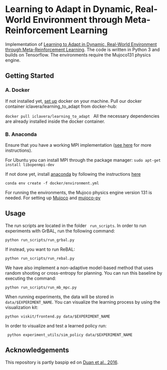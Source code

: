 # Learning to Adapt in Dynamic, Real-World Environment through Meta-Reinforcement Learning

Implementation of [Learning to Adapt in Dynamic, Real-World Environment through Meta-Reinforcement Learning](https://arxiv.org/abs/1803.11347).
The code is written in Python 3 and builds on Tensorflow. The environments require the Mujoco131 physics engine.

## Getting Started
### A. Docker
If not installed yet, [set up](https://docs.docker.com/install/) docker on your machine.
Pull our docker container iclavera/learning_to_adapt from docker-hub:

```docker pull iclavera/learning_to_adapt ```
All the necessary dependencies are already installed inside the docker container.

### B. Anaconda
Ensure that you have a working MPI implementation ([see here](https://mpi4py.readthedocs.io/en/stable/install.html) for more instructions).

For Ubuntu you can install MPI through the package manager:
```sudo apt-get install libopenmpi-dev ```

If not done yet, install [anaconda](https://www.anaconda.com/) by following the instructions [here](https://www.anaconda.com/download/#linux)

``` conda env create -f docker/environment.yml ```

For running the environments, the Mujoco physics engine version 131 is needed.
For setting up [Mujoco](http://www.mujoco.org/) and [mujoco-py](https://github.com/openai/mujoco-py)


## Usage
The run scripts are located in the folder ``` run_scripts```.
In order to run experiments with GrBAL, run the following command:

```python run_scripts/run_grbal.py ```

If instead, you want to run ReBAL:

``` python run_scripts/run_rebal.py ```

We have also implement a non-adaptive model-based method that uses random shooting or cross-entropy for planning. You
can run this baseline by executing the command:

``` python run_scripts/run_mb_mpc.py ```


When running experiments, the data will be stored in ``` data/$EXPERIMENT_NAME ```. You can visualize the learning process
by using the visualization kit:

``` python viskit/frontend.py data/$EXPERIMENT_NAME ```

In order to visualize and test a learned policy run:

``` python experiment_utils/sim_policy data/$EXPERIMENT_NAME```

## Acknowledgements
This repository is partly baspip ed on [Duan et al., 2016](https://arxiv.org/abs/1611.02779).